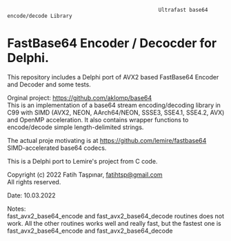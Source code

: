                                                      Ultrafast base64 encode/decode Library                         

# FastBase64 Encoder / Decocder for Delphi.

This repository includes a Delphi port of AVX2 based FastBase64 Encoder and Decoder and some tests.
                                                                              

                                                                              
Orginal project: https://github.com/aklomp/base64                            
This is an implementation of a base64 stream encoding/decoding library in C99 with SIMD (AVX2, NEON, AArch64/NEON, SSSE3, SSE4.1, SSE4.2, AVX) and OpenMP acceleration. It also contains wrapper functions to encode/decode simple length-delimited strings.                                                    

The actual proje motivating is at https://github.com/lemire/fastbase64     
SIMD-accelerated base64 codecs.                                              
                                                                            
This is a Delphi port to Lemire's project from C code.
                                                                          
Copyright (c) 2022 Fatih Taşpınar, fatihtsp@gmail.com                     
All rights reserved.                                                      
                                                                          
Date: 10.03.2022                                                          
                                                                          
Notes:                                                                    
fast_avx2_base64_encode and fast_avx2_base64_decode routines does not work. All the other routines works well and really fast, but the fastest one is fast_avx2_base64_encode and fast_avx2_base64_decode


